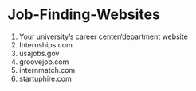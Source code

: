Job-Finding-Websites
====================
1. Your university’s career center/department website
2. Internships.com
3. usajobs.gov
4. groovejob.com
5. internmatch.com
6. startuphire.com
